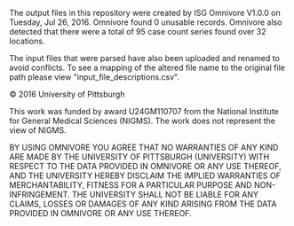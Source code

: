 The output files in this repository were created by ISG Omnivore V1.0.0 on Tuesday, Jul 26, 2016. Omnivore found 0 unusable records. Omnivore also detected that there were a total of 95 case count series found over 32 locations.

The input files that were parsed have also been uploaded and renamed to avoid conflicts. To see a mapping of the altered file name to the original file path please view  "input_file_descriptions.csv".

© 2016 University of Pittsburgh

This work was funded by award U24GM110707 from the National Institute for General Medical Sciences (NIGMS). The work does not represent the view of NIGMS.

BY USING OMNIVORE YOU AGREE THAT NO WARRANTIES OF ANY KIND ARE MADE BY THE UNIVERSITY OF PITTSBURGH (UNIVERSITY) WITH RESPECT TO THE DATA PROVIDED IN OMNIVORE OR ANY USE THEREOF, AND THE UNIVERSITY HEREBY DISCLAIM THE IMPLIED WARRANTIES OF MERCHANTABILITY, FITNESS FOR A PARTICULAR PURPOSE AND NON-INFRINGEMENT. THE UNIVERSITY SHALL NOT BE LIABLE FOR ANY CLAIMS, LOSSES OR DAMAGES OF ANY KIND ARISING FROM THE DATA PROVIDED IN OMNIVORE OR ANY USE THEREOF.